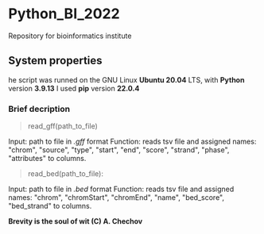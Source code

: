 # Python_BI_2022
Repository for bioinformatics institute


## System properties

he script was runned on the GNU Linux **Ubuntu 20.04** LTS, with **Python** version **3.9.13**
I used **pip** version **22.0.4**


### Brief decription

> read_gff(path_to_file)

Input: path to file in _.gff_ format
Function: reads tsv file and assigned names: "chrom", "source", "type", "start", "end", "score", "strand", "phase", "attributes" to columns.


> read_bed(path_to_file):

Input: path to file in _.bed_ format
Function: reads tsv file and assigned names: "chrom", "chromStart", "chromEnd", "name", "bed_score", "bed_strand" to columns.





**Brevity is the soul of wit (C) A. Chechov**
